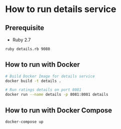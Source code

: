 # How to run details service

## Prerequisite

* Ruby 2.7

```bash
ruby details.rb 9080
```

## How to run with Docker

```bash
# Build Docker Image for details service
docker build -t details .

# Run ratings details on port 8081
docker run --name details -p 8081:8081 details
```

## How to run with Docker Compose

```bash
docker-compose up
```